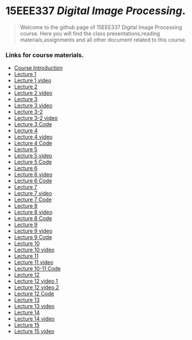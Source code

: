# 15EEE337 _Digital Image Processing_.
> Welcome to the github page of 15EEE337 Digital Image Processing course. Here you will find the class presentations,reading materials,assignments and all other document related to this course.

### Links for course materials.
- [Course Introduction][intro_pdf]
- [Lecture 1][L1pdf]
- [Lecture 1 video][L1vid]
- [Lecture 2][L2pdf]
- [Lecture 2 video][L2vid]
- [Lecture 3][L3pdf]
- [Lecture 3 video][L3vid]
- [Lecture 3-2][L3-2pdf]
- [Lecture 3-2 video][L3-2vid]
- [Lecture 3 Code][L3_code]
- [Lecture 4][L4pdf]
- [Lecture 4 video][L4vid]
- [Lecture 4 Code][L4_code]
- [Lecture 5][L5pdf]
- [Lecture 5 video][L5vid]
- [Lecture 5 Code][L5_code]
- [Lecture 6][L6pdf]
- [Lecture 6 video][L6vid]
- [Lecture 6 Code][L6_code]
- [Lecture 7][L7pdf]
- [Lecture 7 video][L7vid]
- [Lecture 7 Code][L7_code]
- [Lecture 8][L8pdf]
- [Lecture 8 video][L8vid]
- [Lecture 8 Code][L8_code]
- [Lecture 9][L9pdf]
- [Lecture 9 video][L9vid]
- [Lecture 9 Code][L9_code]
- [Lecture 10][L10pdf]
- [Lecture 10 video][L10vid]
- [Lecture 11][L11pdf]
- [Lecture 11 video][L11vid]
- [Lecture 10-11 Code][L10-11 code]
- [Lecture 12][L12pdf]
- [Lecture 12 video 1][L12vid-1]
- [Lecture 12 video 2][L12vid-2]
- [Lecture 12 Code][L12code]
- [Lecture 13][L13pdf]
- [Lecture 13 video][L13vid]
- [Lecture 14][L14pdf]
- [Lecture 14 video ][L14vid]
- [Lecture 15][L15pdf]
- [Lecture 15 video][L15vid]

[intro_pdf]:https://github.com/sarathtv/15EEE337-Digital-Image-Processing/blob/main/Lectures/15EEE337_Intro.pdf

[L1pdf]:https://github.com/sarathtv/15EEE337-Digital-Image-Processing/blob/main/Lectures/15EEE337_Lec_1.pdf
[L1vid]:https://youtu.be/xcnJoxDzeJg

[L2pdf]:https://github.com/sarathtv/15EEE337-Digital-Image-Processing/blob/main/Lectures/15EEE337_Lec_2.pdf
[L2vid]:https://youtu.be/SSdvT4lNsyY

[L3pdf]:https://github.com/sarathtv/15EEE337-Digital-Image-Processing/blob/main/Lectures/15EEE337_Lec_3.pdf
[L3vid]:https://youtu.be/VpihgMtAM50

[L3-2pdf]:https://github.com/sarathtv/15EEE337-Digital-Image-Processing/blob/main/Lectures/15EEE337_Lec_3_2.pdf
[L3-2vid]:https://youtu.be/FhXttljdqOY
[L3_code]:https://github.com/sarathtv/15EEE337-Digital-Image-Processing/tree/main/Additional%20Materials/Lec3_code

[L4pdf]:https://github.com/sarathtv/15EEE337-Digital-Image-Processing/blob/main/Lectures/15EEE337_Lec_4.pdf
[L4_code]:https://github.com/sarathtv/15EEE337-Digital-Image-Processing/tree/main/Additional%20Materials/L4_code
[L4vid]:https://youtu.be/Z1emS73QK4w

[L5pdf]:https://github.com/sarathtv/15EEE337-Digital-Image-Processing/blob/main/Lectures/15EEE337_Lec_5.pdf
[L5_code]:https://github.com/sarathtv/15EEE337-Digital-Image-Processing/tree/main/Additional%20Materials/L5_codes
[L5vid]:https://youtu.be/8fqHxwplfaM

[L6pdf]:https://github.com/sarathtv/15EEE337-Digital-Image-Processing/blob/main/Lectures/15EEE337_Lec_6.pdf
[L6_code]:https://github.com/sarathtv/15EEE337-Digital-Image-Processing/tree/main/Additional%20Materials/L6_codes
[L6vid]:https://youtu.be/OfOFUFY_138


[L7pdf]:https://github.com/sarathtv/15EEE337-Digital-Image-Processing/blob/main/Lectures/15EEE337_Lec_7.pdf
[L7_code]:https://github.com/sarathtv/15EEE337-Digital-Image-Processing/tree/main/Additional%20Materials/L7_codes
[L7vid]:https://youtu.be/nXcbSeYi-QM

[L8pdf]:https://github.com/sarathtv/15EEE337-Digital-Image-Processing/blob/main/Lectures/15EEE337_Lec_8.pdf
[L8_code]:https://github.com/sarathtv/15EEE337-Digital-Image-Processing/tree/main/Additional%20Materials/L8_codes
[L8vid]:https://youtu.be/qM2KuWFT204


[L9pdf]:https://github.com/sarathtv/15EEE337-Digital-Image-Processing/blob/main/Lectures/15EEE337_Lec_9.pdf
[L9vid]:https://youtu.be/oZOXotbx4f4
[L9_code]:https://github.com/sarathtv/15EEE337-Digital-Image-Processing/tree/main/Additional%20Materials/L9_codes

[L10pdf]:https://github.com/sarathtv/15EEE337-Digital-Image-Processing/blob/main/Lectures/15EEE337_Lec_10.pdf
[L10vid]:https://youtu.be/LzZXTlOHOcY

[L11pdf]:https://github.com/sarathtv/15EEE337-Digital-Image-Processing/blob/main/Lectures/15EEE337_Lec_11.pdf
[L11vid]:https://youtu.be/vFkls8ZKcgg
[L10-11 code]:https://github.com/sarathtv/15EEE337-Digital-Image-Processing/tree/main/Additional%20Materials/L10-11_codes

[L12vid-1]:https://youtu.be/RVEoowTrfrY
[L12vid-2]:https://youtu.be/UWtEi6QXFC8
[L12pdf]:https://github.com/sarathtv/15EEE337-Digital-Image-Processing/blob/main/Lectures/15EEE337_Lec_12.pdf
[L12code]:https://github.com/sarathtv/15EEE337-Digital-Image-Processing/tree/main/Additional%20Materials/L12_code


[L13pdf]:https://github.com/sarathtv/15EEE337-Digital-Image-Processing/blob/main/Lectures/15EEE337_Lec_13.pdf
[L13vid]:https://youtu.be/BL_Og_U2VQY
[L14pdf]:https://github.com/sarathtv/15EEE337-Digital-Image-Processing/blob/main/Lectures/15EEE337_Lec_14.pdf
[L14vid]:https://youtu.be/UD9hQCF3m4U
[L15pdf]:https://github.com/sarathtv/15EEE337-Digital-Image-Processing/blob/main/Lectures/15EEE337_Lec_15.pdf
[L15vid]:https://youtu.be/9T2QyYsyfrI
[L16pdf]:https://github.com/sarathtv/15EEE337-Digital-Image-Processing/blob/main/Lectures/15EEE337_Lec_16.pdf
[L16vid]:https://youtu.be/uM7txpit_sI